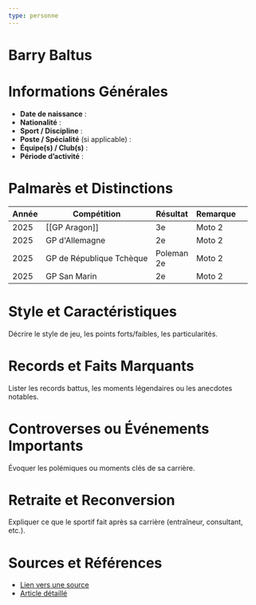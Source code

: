 ```yaml
---
type: personne
---
```


# Barry Baltus

# Informations Générales
- **Date de naissance** :  
- **Nationalité** :  
- **Sport / Discipline** :  
- **Poste / Spécialité** (si applicable) :  
- **Équipe(s) / Club(s)** :  
- **Période d’activité** :  

# Palmarès et Distinctions
| Année | Compétition              | Résultat      | Remarque |     |
| ----- | ------------------------ | ------------- | -------- | --- |
| 2025  | [[GP Aragon]]            | 3e            | Moto 2   |     |
| 2025  | GP d'Allemagne           | 2e            | Moto 2   |     |
| 2025  | GP de République Tchèque | Poleman<br>2e | Moto 2   |     |
| 2025  | GP San Marin             | 2e            | Moto 2   |     |

# Style et Caractéristiques
Décrire le style de jeu, les points forts/faibles, les particularités.

# Records et Faits Marquants
Lister les records battus, les moments légendaires ou les anecdotes notables.

# Controverses ou Événements Importants
Évoquer les polémiques ou moments clés de sa carrière.

# Retraite et Reconversion
Expliquer ce que le sportif fait après sa carrière (entraîneur, consultant, etc.).

# Sources et Références
- [Lien vers une source](#)
- [Article détaillé](#)
